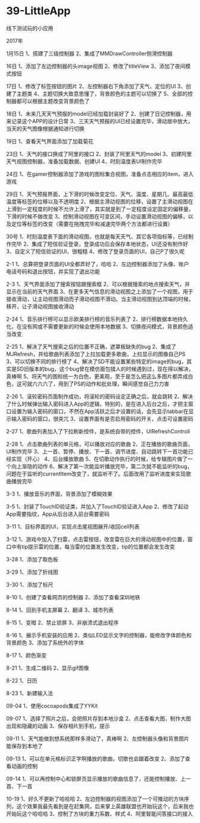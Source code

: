# 39-LittleApp
线下测试玩的小应用

2017年

1月15日
1、搭建了三级控制器
2、集成了MMDrawController侧滑控制器

16日
1、添加了左边控制器的头image视图
2、修改了titleView
3、添加了夜间模式按钮

17日
1、修改了标签按钮的图片
2、左控制器右下角添加了天气、定位的UI
3、创建了主题类
4、主题切换大致意思懂了，背景颜色的主题可以切换了
5、全部的控制器都可以根据主题改变背景颜色了

18日
1、未来几天天气预报的model已经加载封装好了
2、创建了日记控制器，用来记录这个APP的设计日常
3、三天天气预报的UI已经设置完毕，滑动居中放大，当天的天气图像根据通知进行切换

19日
1、查看天气界面添加了加载菊花

23日
1、天气的接口换成了阿里的接口
2、封装了阿里天气的model
3、初建阿里天气视图控制器，准备加载数据、创建UI
4、时刻温度表UI制作完毕

24日
1、在gamer控制器添加了游戏的图标集合视图，准备点击相应的item，进入游戏

29日
1、天气预报界面，上下滑的时候改变定位、天气、温度、星期几、最高最低温度等标签的位移以及不透明度
2、根据主滑动视图的位移，设置了主滑动视图在上滑到一定程度的时候不允许上滑了，其实就是到了一定程度设定固定的偏移量，下滑的时候不做改变
3、控制滑动视图在可变区间，手动设置滑动视图的偏移，以及定位等标签的改变（需要在拖拽完毕和减速完毕两个方法都进行设置）

30号
1、时刻温度表下面的滑动视图，也就是每天天气、其它各项指标等，已经制作完毕
2、集成了短信验证登录，登录成功后会保存本地状态，UI还没有制作好
3、自定义了短信验证的UI，很粗糙
4、修改了登录页面的UI，自己P了很久呢

2-1
1、总算把登录页面的UI全都弄好了，哈哈
2、左边控制器添加了头像、账户电话号码和退出按钮，并实现了退出功能

2-3
1、天气界面添加了搜索按钮跟搜索框
2、可以根据搜索的地点搜索天气，并显示在当前的天气界面
3、在更多天气信息的滑动视图之上添加了一个视图，用于接收滑动，让主动视图滑动而子滑动视图不滑动。当主滑动视图到达顶端的时候，移开，让子滑动视图接收滑动

2-24
1、音乐排行榜可以显示欧美排行榜的音乐列表了
2、排行榜数据本地持久化，在没有网或不需要更新的时候会使用本地数据
3、切换夜间模式，背景颜色适当改变

2-25
1、解决了天气搜索之后的位置不正确，遮罩板缺失的bug
2、集成了MJRefresh，并给歌曲列表添加了上拉加载更多歌曲，上拉显示的图像自己PS
3、可以切换不同的排行榜了
4、解决了SD不能设置某些特定的image的bug，其实是SD旧版本的bug，这个bug曾在模仿面包猎人的时候遇到过，现在得以解决，真棒啊
5、将天气的图标统一为白色，更美观，至于是怎么把这么多图片都弄成白色，这可就六六六了，用到了PS的动作和批处理，瞬间感觉自己力力害

2-26
1、滚轮密码页面制作成功，将滚轮的密码设定正确之后，就会跳转
2、解决了什么时候弹出输入密码进入App的逻辑，特别的，是在进入后台之后，才把主窗口设置为输入密码的窗口，不然在App活跃之后才设置的话，会先显示tabbar在显示输入密码的窗口，很突兀
3、设置界面有是否启用密码的开关，点击可设置密码

2-27
1、歌曲列表加入了下拉刷新控件，是系统自带的控件，UIRefreshControll

2-28
1、点击歌曲列表的单元格，可以播放对应的歌曲
2、正在播放的歌曲页面，UI制作完毕
3、上一首、暂停、播放、下一首、调节进度、自动跳转下一首功能已经实现（开心）
4、后台播放歌曲
5、在切歌动作执行的时候，给专辑图片做了一个向上渐隐的动作
6、解决了第一次能监听播放完毕，第二次就不能监听的bug，问题在于监听的currentItem改变了，就监听不了。后面改用了监听进度来实现歌曲播放完毕

3-3
1、播放音乐的界面，背景添加了模糊效果

3-5
1、封装了TouchID验证类，并加入了TouchID验证进入App
2、修改了起动App需要指纹，App从后台进入前台需要密码

3-11
1、目标界面的UI，实现点击尾视图展开/收回cell列表

3-12
1、游戏中加入了扫雷，点击雷按钮，改变雷在巨大的滑动视图中的位置，窗口中有tip提示雷的位置，每当雷的位置发生改变，tip的位置都会发生改变

3-28
1、添加了取色板

3-29
1、添加了折线图

3-30
1、添加了标尺

8-10
1、创建了查看网页的控制器
2、添加了查看深圳地铁

8-14
1、回到手机主屏幕
2、翻译
3、城市列表

8-15
1、变暗
2、禁止锁屏
3、非崩溃式退出程序

8-16
1、展示手机安装的应用
2、类似LED显示文字的控制器，能修改字体颜色和背景颜色
3、添加了系统外的字体

8-17
1、颜色渐变

8-21
1、生成二维码
2、显示gif图像

8-22
1、日历

8-23
1、新建输入法

09-04
1、使用cocoapods集成了YYKit

09-07
1、选择了照片之后，会把照片存到本地沙盒
2、点击查看大图，制作大图出现和隐藏的动画
3、保存相片到手机，提示

09-11
1、天气能做到想系统那样多滑动了，真棒啊
2、左控制器头像和背景图片能保存到本地了

09-13
1、可以在单元格标识正字啊播放的歌曲，切歌也会跟着改变
2、添加了查看动画的控制

09-14
1、可以再控制中心和锁屏页显示播放的歌曲信息了，还能控制播放、上一首、下一首

10-19
1、好久不更新了哈哈哈
2、左边控制器的视图添加了一个可推动的方块序列，这个效果我最先看到是在赶集网，后来掌上英雄联盟也开始玩这个，后来我也开始玩这个哈哈哈
3、控制了方块的重力系数、样式
4、阿里智能问答接口的接入
